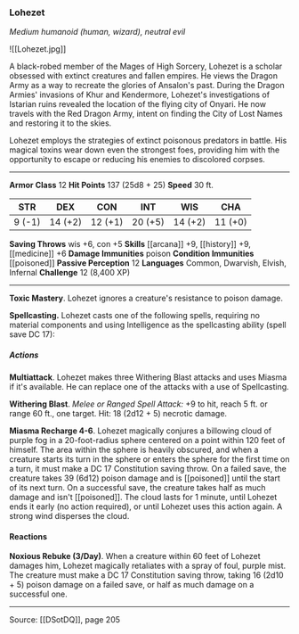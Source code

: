 ### Lohezet
_Medium humanoid (human, wizard), neutral evil_

![[Lohezet.jpg]]

A black-robed member of the Mages of High Sorcery, Lohezet is a scholar obsessed with extinct creatures and fallen empires. He views the Dragon Army as a way to recreate the glories of Ansalon's past. During the Dragon Armies' invasions of Khur and Kendermore, Lohezet's investigations of Istarian ruins revealed the location of the flying city of Onyari. He now travels with the Red Dragon Army, intent on finding the City of Lost Names and restoring it to the skies.

Lohezet employs the strategies of extinct poisonous predators in battle. His magical toxins wear down even the strongest foes, providing him with the opportunity to escape or reducing his enemies to discolored corpses.




---

**Armor Class** 12
**Hit Points** 137 (25d8 + 25)
**Speed** 30 ft.

| STR     | DEX     | CON     | INT     | WIS     | CHA     |
|---------|---------|---------|---------|---------|---------|
| 9 (-1) | 14 (+2) | 12 (+1) | 20 (+5) | 14 (+2) | 11 (+0) |

**Saving Throws** wis +6, con +5
**Skills** [[arcana]] +9, [[history]] +9, [[medicine]] +6
**Damage Immunities** poison
**Condition Immunities** [[poisoned]]
**Passive Perception** 12
**Languages** Common, Dwarvish, Elvish, Infernal
**Challenge** 12 (8,400 XP)

---

**Toxic Mastery**. Lohezet ignores a creature's resistance to poison damage.

**Spellcasting.** Lohezet casts one of the following spells, requiring no material components and using Intelligence as the spellcasting ability (spell save DC 17):

##### Actions
**Multiattack**. Lohezet makes three Withering Blast attacks and uses Miasma if it's available. He can replace one of the attacks with a use of Spellcasting.

**Withering Blast**. _Melee or Ranged Spell Attack:_ +9 to hit, reach 5 ft. or range 60 ft., one target. Hit: 18 (2d12 + 5) necrotic damage.

**Miasma Recharge 4-6**. Lohezet magically conjures a billowing cloud of purple fog in a 20-foot-radius sphere centered on a point within 120 feet of himself. The area within the sphere is heavily obscured, and when a creature starts its turn in the sphere or enters the sphere for the first time on a turn, it must make a DC 17 Constitution saving throw. On a failed save, the creature takes 39 (6d12) poison damage and is [[poisoned]] until the start of its next turn. On a successful save, the creature takes half as much damage and isn't [[poisoned]]. The cloud lasts for 1 minute, until Lohezet ends it early (no action required), or until Lohezet uses this action again. A strong wind disperses the cloud.

#### Reactions
**Noxious Rebuke (3/Day)**. When a creature within 60 feet of Lohezet damages him, Lohezet magically retaliates with a spray of foul, purple mist. The creature must make a DC 17 Constitution saving throw, taking 16 (2d10 + 5) poison damage on a failed save, or half as much damage on a successful one.


---

Source: [[DSotDQ]], page 205